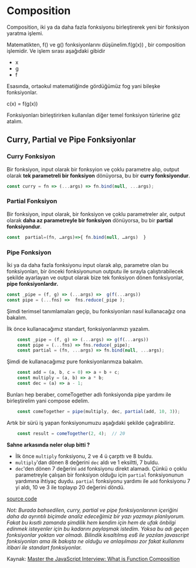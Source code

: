 # Composition

Composition, iki ya da daha fazla fonksiyonu birleştirerek yeni bir fonksiyon yaratma işlemi.

Matematikten, f\(\) ve g\(\) fonksiyonlarını düşünelim.f\(g\(x\)\) , bir composition işlemidir. Ve işlem sırası aşağıdaki gibidir

* x
* g
* f

Esasında, ortaokul matematiğinde gördüğümüz fog yani bileşke fonksiyonlar.

c\(x\) = f\(g\(x\)\)

Fonksiyonları birleştirirken kullanılan diğer temel fonksiyon türlerine göz atalım.

## Curry, Partial ve Pipe Fonksiyonlar

### Curry Fonksiyon

Bir fonksiyon, input olarak bir fonksyion ve çoklu parametre alıp, output olarak **tek parametreli bir fonksiyon** dönüyorsa, bu bir **curry fonksiyondur**.

```javascript
const curry = fn => (...args) => fn.bind(null, ...args);
```

### **Partial Fonksiyon**

Bir fonksiyon, input olarak, bir fonksiyon ve çoklu parametreler alır, output olarak **daha az parametreyle bir fonksiyon** dönüyorsa, bu bir **partial fonksiyondur**.

```javascript
const  partial=(fn, …args)=>{ fn.bind(null, …args)  }
```

### Pipe Fonksiyon

İki ya da daha fazla fonksiyonu input olarak alıp, parametre olan bu fonksiyonları, bir önceki fonksiyonunun outputu ile sırayla çalıştırabilecek şekilde ayarlayan ve output olarak bize tek fonksiyon dönen fonksiyonlar, **pipe fonksiyonlardır.**

```javascript
const _pipe = (f, g) => (...args) =>  g(f(...args))
const pipe = (...fns) =>  fns.reduce(_pipe );
```

Şimdi terimsel tanımlamaları geçip, bu fonksiyonları nasıl kullanacağız ona bakalım.

İlk önce kullanacağımız standart, fonksiyonlarımızı yazalım.

```javascript
    const _pipe = (f, g) => (...args) => g(f(...args))
    const pipe = (...fns) => fns.reduce(_pipe);
    const partial = (fn, ...args) => fn.bind(null, ...args);
```

Şimdi de kullanacağımız pure fonksiyonlarımıza bakalım.

```javascript
    const add = (a, b, c = 0) => a + b + c;
    const multiply = (a, b) => a * b;
    const dec = (a) => a - 1;
```

Bunları hep beraber, comeTogether adlı fonksiyonda pipe yardımı ile birleştirelim yani compose edelim.

```javascript
    const comeTogether = pipe(multiply, dec, partial(add, 10, 3));
```

Artık bir sürü iş yapan fonksiyonumuzu aşağıdaki şekilde çağırabiliriz.

```javascript
    const result = comeTogether(2, 4);  // 20
```

**Sahne arkasında neler olup bitti ?**

* İlk önce `multiply` fonksiyonu, 2 ve 4 ü çarpttı ve 8 buldu.
* `multiply`'dan dönen 8 değerini `dec` aldı ve 1 eksiltti, 7 buldu.
* `dec`'den dönen 7 değerini `add` fonksiyonu direkt alamadı. Çünkü o çoklu parametreyle çalışan bir fonksiyon olduğu için `partial` fonksiyonunun yardımına ihtiyaç duydu. `partial` fonksiyonu yardımı ile `add` fonksiyonu 7 yi aldı, 10 ve 3 ile toplayıp 20 değerini döndü.  

[source code](http://jsbin.com/fitilob/1/edit?js,output)

_Not: Burada bahsedilen, curry, partial ve pipe fonksiyonlarının içeriğini daha da ayrıntılı biçimde analiz edeceğimiz bir yazı yazmayı planlıyorum. Fakat bu kısıtlı zamanda şimdilik hem kendim için hem de ufak önbilgi edinmek isteyenler için bu kadarını paylaşmak istedim. Yoksa bu adı geçen fonksiyonlar yoktan var olmadı. Bilindik kısaltılmış es6 ile yazılan javascript fonksiyonları ama ilk bakışta ne olduğu ve anlaşılması zor fakat kullanımı itibari ile standart fonksiyonlar._

Kaynak: [Master the JavaScript Interview: What is Function Composition](https://medium.com/javascript-scene/master-the-javascript-interview-what-is-function-composition-20dfb109a1a0)

